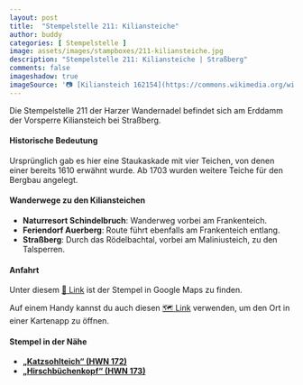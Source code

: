 ```yaml
---
layout: post
title:  "Stempelstelle 211: Kiliansteiche"
author: buddy
categories: [ Stempelstelle ]
image: assets/images/stampboxes/211-kiliansteiche.jpg
description: "Stempelstelle 211: Kiliansteiche | Straßberg"
comments: false
imageshadow: true
imageSource: '📷 [Kiliansteich 162154](https://commons.wikimedia.org/wiki/File:Kiliansteich_162154.jpg) von Sarkana unter Lizenz [FAL](http://artlibre.org/licence/lal/en)'
---
```


Die Stempelstelle 211 der Harzer Wandernadel befindet sich am Erddamm der Vorsperre Kiliansteich bei Straßberg. 

#### Historische Bedeutung

Ursprünglich gab es hier eine Staukaskade mit vier Teichen, von denen einer bereits 1610 erwähnt wurde. Ab 1703 wurden weitere Teiche für den Bergbau angelegt. 

#### Wanderwege zu den Kiliansteichen

- **Naturresort Schindelbruch**: Wanderweg vorbei am Frankenteich.
- **Feriendorf Auerberg**: Route führt ebenfalls am Frankenteich entlang.
- **Straßberg**: Durch das Rödelbachtal, vorbei am Maliniusteich, zu den Talsperren. 

#### Anfahrt

Unter diesem [📍 Link](https://www.google.com/maps/dir/?api=1&origin=&destination=51.60758%2C%2011.01495) ist der Stempel in Google Maps zu finden.

<div class="android-only">
  Auf einem Handy kannst du auch diesen 
  <a href="geo:51.60758,11.01495">🗺️ Link</a> 
  verwenden, um den Ort in einer Kartenapp zu öffnen.
  <p></p>
</div>

#### Stempel in der Nähe

- [**„Katzsohlteich“ (HWN 172)**](/stempelstelle-172-katzsohlteich)
- [**„Hirschbüchenkopf“ (HWN 173)**](/stempelstelle-173-waldwiese-hirschbuechenkopf)
